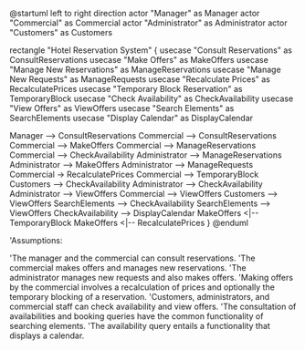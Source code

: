 @startuml
left to right direction
actor "Manager" as Manager
actor "Commercial" as Commercial
actor "Administrator" as Administrator
actor "Customers" as Customers

rectangle "Hotel Reservation System" {
  usecase "Consult Reservations" as ConsultReservations
  usecase "Make Offers" as MakeOffers
  usecase "Manage New Reservations" as ManageReservations
  usecase "Manage New Requests" as ManageRequests
  usecase "Recalculate Prices" as RecalculatePrices
  usecase "Temporary Block Reservation" as TemporaryBlock
  usecase "Check Availability" as CheckAvailability
  usecase "View Offers" as ViewOffers
  usecase "Search Elements" as SearchElements
  usecase "Display Calendar" as DisplayCalendar

  Manager --> ConsultReservations 
  Commercial --> ConsultReservations 
  Commercial --> MakeOffers 
  Commercial --> ManageReservations
  Commercial --> CheckAvailability
  Administrator --> ManageReservations
  Administrator --> MakeOffers 
  Administrator --> ManageRequests
  Commercial -> RecalculatePrices
  Commercial --> TemporaryBlock
  Customers --> CheckAvailability
  Administrator --> CheckAvailability
  Administrator --> ViewOffers
  Commercial --> ViewOffers
  Customers --> ViewOffers
  SearchElements --> CheckAvailability
  SearchElements --> ViewOffers
  CheckAvailability --> DisplayCalendar
  MakeOffers <|-- TemporaryBlock
  MakeOffers <|-- RecalculatePrices
}
@enduml

'Assumptions:

'The manager and the commercial can consult reservations.
'The commercial makes offers and manages new reservations.
'The administrator manages new requests and also makes offers.
'Making offers by the commercial involves a recalculation of prices and optionally the temporary blocking of a reservation.
'Customers, administrators, and commercial staff can check availability and view offers.
'The consultation of availabilities and booking queries have the common functionality of searching elements.
'The availability query entails a functionality that displays a calendar.
